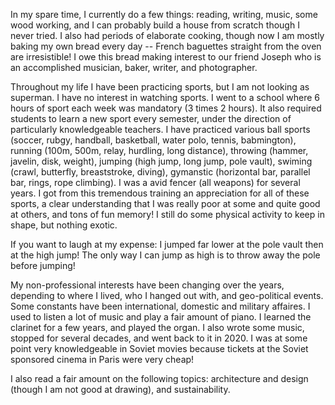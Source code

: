 In my spare time, I currently do a few things: reading, writing, music, some wood working, and I can probably build a house from scratch though I never tried. I also had periods of elaborate cooking, though now I am mostly baking my own bread every day -- French baguettes straight from the oven are irresistible! I owe this bread making interest to our friend Joseph who is an accomplished musician, baker, writer, and photographer.

Throughout my life I have been practicing sports, but I am not looking as superman. I have no interest in watching sports. I went to a school where 6 hours of sport each week was mandatory (3 times 2 hours). It also required students to learn a new sport every semester, under the direction of particularly knowledgeable teachers. I have practiced various ball sports (soccer, rubgy, handball, basketball, water polo, tennis, babmington), running (100m, 500m, relay, hurdling, long distance), throwing (hammer, javelin, disk, weight), jumping (high jump, long jump, pole vault), swiming (crawl, butterfly, breaststroke, diving), gymanstic (horizontal bar, parallel bar, rings, rope climbing). I was a avid fencer (all weapons) for several years. I got from this tremendous training an appreciation for all of these sports, a clear understanding that I was really poor at some and quite good at others, and tons of fun memory! I still do some physical activity to keep in shape, but nothing exotic.

If you want to laugh at my expense: I jumped far lower at the pole vault then at the high jump! The only way I can jump as high is to throw away the pole before jumping!

My non-professional interests have been changing over the years, depending to where I lived, who I hanged out with, and geo-political events. Some constants have been international, domestic and military affaires. I used to listen a lot of music and play a fair amount of piano. I learned the clarinet for a few years, and played the organ. I also wrote some music, stopped for several decades, and went back to it in 2020. I was at some point very knowledgeable in Soviet movies because tickets at the Soviet sponsored cinema in Paris were very cheap! 

I also read a fair amount on the following topics: architecture and design (though I am not good at drawing), and sustainability.
